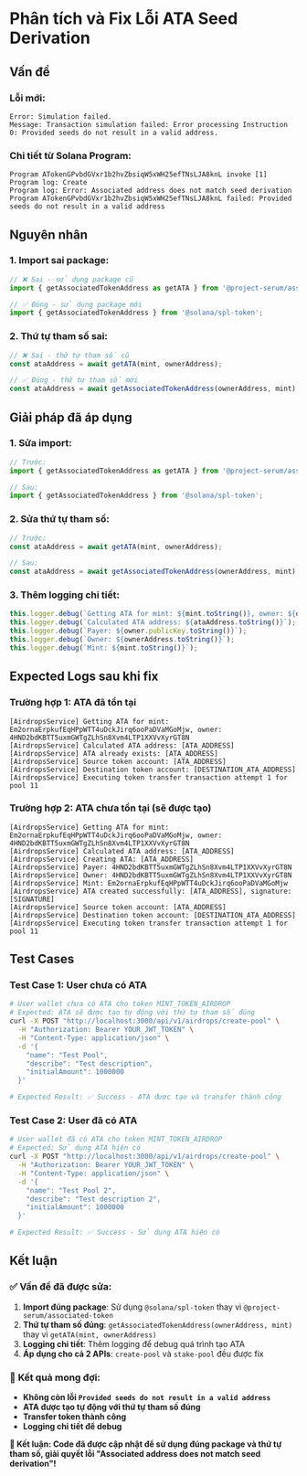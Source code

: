 # Phân tích và Fix Lỗi ATA Seed Derivation

## Vấn đề

### **Lỗi mới:**
```
Error: Simulation failed. 
Message: Transaction simulation failed: Error processing Instruction 0: Provided seeds do not result in a valid address.
```

### **Chi tiết từ Solana Program:**
```
Program ATokenGPvbdGVxr1b2hvZbsiqW5xWH25efTNsLJA8knL invoke [1]
Program log: Create
Program log: Error: Associated address does not match seed derivation
Program ATokenGPvbdGVxr1b2hvZbsiqW5xWH25efTNsLJA8knL failed: Provided seeds do not result in a valid address
```

## Nguyên nhân

### **1. Import sai package:**
```typescript
// ❌ Sai - sử dụng package cũ
import { getAssociatedTokenAddress as getATA } from '@project-serum/associated-token';

// ✅ Đúng - sử dụng package mới
import { getAssociatedTokenAddress } from '@solana/spl-token';
```

### **2. Thứ tự tham số sai:**
```typescript
// ❌ Sai - thứ tự tham số cũ
const ataAddress = await getATA(mint, ownerAddress);

// ✅ Đúng - thứ tự tham số mới
const ataAddress = await getAssociatedTokenAddress(ownerAddress, mint);
```

## Giải pháp đã áp dụng

### **1. Sửa import:**
```typescript
// Trước:
import { getAssociatedTokenAddress as getATA } from '@project-serum/associated-token';

// Sau:
import { getAssociatedTokenAddress } from '@solana/spl-token';
```

### **2. Sửa thứ tự tham số:**
```typescript
// Trước:
const ataAddress = await getATA(mint, ownerAddress);

// Sau:
const ataAddress = await getAssociatedTokenAddress(ownerAddress, mint);
```

### **3. Thêm logging chi tiết:**
```typescript
this.logger.debug(`Getting ATA for mint: ${mint.toString()}, owner: ${ownerAddress.toString()}`);
this.logger.debug(`Calculated ATA address: ${ataAddress.toString()}`);
this.logger.debug(`Payer: ${owner.publicKey.toString()}`);
this.logger.debug(`Owner: ${ownerAddress.toString()}`);
this.logger.debug(`Mint: ${mint.toString()}`);
```

## Expected Logs sau khi fix

### **Trường hợp 1: ATA đã tồn tại**
```
[AirdropsService] Getting ATA for mint: Em2ornaErpkufEqHPpWTT4uDckJirq6ooPaDVaMGoMjw, owner: 4HND2bdKBTT5uxmGWTgZLhSn8Xvm4LTP1XXVvXyrGT8N
[AirdropsService] Calculated ATA address: [ATA_ADDRESS]
[AirdropsService] ATA already exists: [ATA_ADDRESS]
[AirdropsService] Source token account: [ATA_ADDRESS]
[AirdropsService] Destination token account: [DESTINATION_ATA_ADDRESS]
[AirdropsService] Executing token transfer transaction attempt 1 for pool 11
```

### **Trường hợp 2: ATA chưa tồn tại (sẽ được tạo)**
```
[AirdropsService] Getting ATA for mint: Em2ornaErpkufEqHPpWTT4uDckJirq6ooPaDVaMGoMjw, owner: 4HND2bdKBTT5uxmGWTgZLhSn8Xvm4LTP1XXVvXyrGT8N
[AirdropsService] Calculated ATA address: [ATA_ADDRESS]
[AirdropsService] Creating ATA: [ATA_ADDRESS]
[AirdropsService] Payer: 4HND2bdKBTT5uxmGWTgZLhSn8Xvm4LTP1XXVvXyrGT8N
[AirdropsService] Owner: 4HND2bdKBTT5uxmGWTgZLhSn8Xvm4LTP1XXVvXyrGT8N
[AirdropsService] Mint: Em2ornaErpkufEqHPpWTT4uDckJirq6ooPaDVaMGoMjw
[AirdropsService] ATA created successfully: [ATA_ADDRESS], signature: [SIGNATURE]
[AirdropsService] Source token account: [ATA_ADDRESS]
[AirdropsService] Destination token account: [DESTINATION_ATA_ADDRESS]
[AirdropsService] Executing token transfer transaction attempt 1 for pool 11
```

## Test Cases

### **Test Case 1: User chưa có ATA**
```bash
# User wallet chưa có ATA cho token MINT_TOKEN_AIRDROP
# Expected: ATA sẽ được tạo tự động với thứ tự tham số đúng
curl -X POST "http://localhost:3000/api/v1/airdrops/create-pool" \
  -H "Authorization: Bearer YOUR_JWT_TOKEN" \
  -H "Content-Type: application/json" \
  -d '{
    "name": "Test Pool",
    "describe": "Test description",
    "initialAmount": 1000000
  }'

# Expected Result: ✅ Success - ATA được tạo và transfer thành công
```

### **Test Case 2: User đã có ATA**
```bash
# User wallet đã có ATA cho token MINT_TOKEN_AIRDROP
# Expected: Sử dụng ATA hiện có
curl -X POST "http://localhost:3000/api/v1/airdrops/create-pool" \
  -H "Authorization: Bearer YOUR_JWT_TOKEN" \
  -H "Content-Type: application/json" \
  -d '{
    "name": "Test Pool 2",
    "describe": "Test description 2",
    "initialAmount": 1000000
  }'

# Expected Result: ✅ Success - Sử dụng ATA hiện có
```

## Kết luận

### ✅ **Vấn đề đã được sửa:**

1. **Import đúng package**: Sử dụng `@solana/spl-token` thay vì `@project-serum/associated-token`
2. **Thứ tự tham số đúng**: `getAssociatedTokenAddress(ownerAddress, mint)` thay vì `getATA(mint, ownerAddress)`
3. **Logging chi tiết**: Thêm logging để debug quá trình tạo ATA
4. **Áp dụng cho cả 2 APIs**: `create-pool` và `stake-pool` đều được fix

### 🎯 **Kết quả mong đợi:**

- **Không còn lỗi `Provided seeds do not result in a valid address`**
- **ATA được tạo tự động với thứ tự tham số đúng**
- **Transfer token thành công**
- **Logging chi tiết để debug**

**🎉 Kết luận: Code đã được cập nhật để sử dụng đúng package và thứ tự tham số, giải quyết lỗi "Associated address does not match seed derivation"!** 